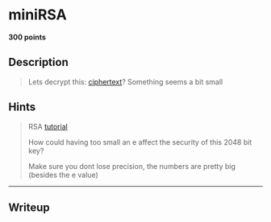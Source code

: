 # miniRSA
**300 points**
## Description
> Lets decrypt this: [ciphertext](ciphertext)? Something seems a bit small
## Hints
> RSA [tutorial](https://en.wikipedia.org/wiki/RSA_(cryptosystem))
> 
> How could having too small an e affect the security of this 2048 bit key?
> 
> Make sure you dont lose precision, the numbers are pretty big (besides the e value)
---
## Writeup